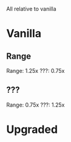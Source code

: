 All relative to vanilla

# Vanilla
## Range
Range: 1.25x
???: 0.75x

## ???
Range: 0.75x
???: 1.25x

# Upgraded